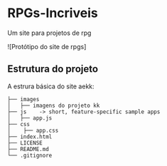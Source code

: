 # RPGs-Incriveis

Um site para projetos de rpg

![Protótipo do site de rpgs]

## Estrutura do projeto
A estrura básica do site aekk:

```
├── images
│   ├── imagens do projeto kk
├── js    -> short, feature-specific sample apps
│   ├── app.js
├── css
│    ├── app.css
├── index.html
├── LICENSE
├── README.md
└── .gitignore
```
